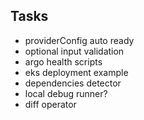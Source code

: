 ## Tasks


- providerConfig auto ready
- optional input validation 
- argo health scripts
- eks deployment example
- dependencies detector
- local debug runner?
- diff operator